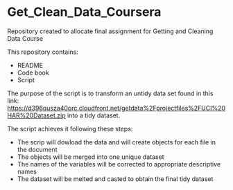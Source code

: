 # Get_Clean_Data_Coursera
Repository created to allocate final assignment for Getting and Cleaning Data Course

This repository contains:
- README
- Code book
- Script

The purpose of the script is to transform an untidy data set found in this link: https://d396qusza40orc.cloudfront.net/getdata%2Fprojectfiles%2FUCI%20HAR%20Dataset.zip into a tidy dataset.

The script achieves it following these steps: 
- The scrip will dowload the data and will create objects for each file in the document
- The objects will be merged into one unique dataset
- The names of the variables will be corrected to appropriate descriptive names
- The dataset will be melted and casted to obtain the final tidy dataset
